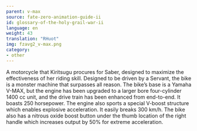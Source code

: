 ```yaml
---
parent: v-max
source: fate-zero-animation-guide-ii
id: glossary-of-the-holy-grail-war-ii
language: en
weight: 43
translation: "RHuot"
img: fzavg2_v-max.png
category:
- other
---
```


A motorcycle that Kiritsugu procures for Saber, designed to maximize the effectiveness of her riding skill. Designed to be driven by a Servant, the bike is a monster machine that surpasses all reason. The bike’s base is a Yamaha V-MAX, but the engine has been upgraded to a larger bore four-cylinder 1400 cc unit, and the drive train has been enhanced from end-to-end. It boasts 250 horsepower. The engine also sports a special V-boost structure which enables explosive acceleration. It easily breaks 300 km/h. The bike also has a nitrous oxide boost button under the thumb location of the right handle which increases output by 50% for extreme acceleration.
